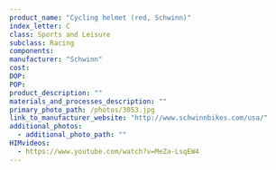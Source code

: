 ```yaml
---
product_name: "Cycling helmet (red, Schwinn)"
index_letter: C
class: Sports and Leisure
subclass: Racing
components:
manufacturer: "Schwinn"
cost: 
DOP: 
POP: 
product_description: ""
materials_and_processes_description: ""
primary_photo_path: /photos/3053.jpg
link_to_manufacturer_website: "http://www.schwinnbikes.com/usa/"
additional_photos:
  - additional_photo_path: ""
HIMvideos:
  - https://www.youtube.com/watch?v=MeZa-LsqEW4
---
```

